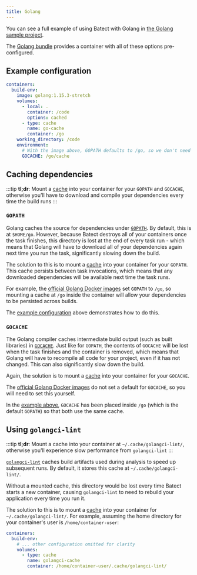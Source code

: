 ```yaml
---
title: Golang
---
```


You can see a full example of using Batect with Golang in [the Golang sample project](https://github.com/batect/batect-sample-golang).

The [Golang bundle](https://github.com/batect/golang-bundle) provides a container with all of these options pre-configured.

## Example configuration

```yaml
containers:
  build-env:
    image: golang:1.15.3-stretch
    volumes:
      - local: .
        container: /code
        options: cached
      - type: cache
        name: go-cache
        container: /go
    working_directory: /code
    environment:
      # With the image above, GOPATH defaults to /go, so we don't need to set it explicitly.
      GOCACHE: /go/cache
```

## Caching dependencies

:::tip
**tl;dr**: Mount a [cache](../../concepts/caches.md) into your container for your `GOPATH` and `GOCACHE`, otherwise you'll have to download and compile your dependencies every
time the build runs
:::

### `GOPATH`

Golang caches the source for dependencies under [`GOPATH`](https://github.com/golang/go/wiki/GOPATH). By default, this is at `$HOME/go`.
However, because Batect destroys all of your containers once the task finishes, this directory is lost at the end of every task run - which means that Golang
will have to download all of your dependencies again next time you run the task, significantly slowing down the build.

The solution to this is to mount a [cache](../../concepts/caches.md) into your container for your `GOPATH`. This cache persists between task invocations, which
means that any downloaded dependencies will be available next time the task runs.

For example, the [official Golang Docker images](https://hub.docker.com/_/golang) set `GOPATH` to `/go`, so mounting a cache at `/go` inside the container will
allow your dependencies to be persisted across builds.

The [example configuration](#example-configuration) above demonstrates how to do this.

### `GOCACHE`

The Golang compiler caches intermediate build output (such as built libraries) in [`GOCACHE`](https://golang.org/cmd/go/#hdr-Build_and_test_caching).
Just like for `GOPATH`, the contents of `GOCACHE` will be lost when the task finishes and the container is removed, which means that Golang will have to recompile
all code for your project, even if it has not changed. This can also significantly slow down the build.

Again, the solution is to mount a [cache](../../concepts/caches.md) into your container for your `GOCACHE`.

The [official Golang Docker images](https://hub.docker.com/_/golang) do not set a default for `GOCACHE`, so you will need to set this yourself.

In the [example above](#example-configuration), `GOCACHE` has been placed inside `/go` (which is the default `GOPATH`) so that both use the same cache.

## Using `golangci-lint`

:::tip
**tl;dr**: Mount a cache into your container at `~/.cache/golangci-lint/`, otherwise you'll experience slow performance from `golangci-lint`
:::

[`golangci-lint`](https://github.com/golangci/golangci-lint) caches build artifacts used during analysis to speed up subsequent runs.
By default, it stores this cache at `~/.cache/golangci-lint/`.

Without a mounted cache, this directory would be lost every time Batect starts a new container, causing `golangci-lint` to need to rebuild your application
every time you run it.

The solution to this is to mount a [cache](../../concepts/caches.md) into your container for `~/.cache/golangci-lint/`.
For example, assuming the home directory for your container's user is `/home/container-user`:

```yaml {5-7}
containers:
  build-env:
    # ... other configuration omitted for clarity
    volumes:
      - type: cache
        name: golangci-cache
        container: /home/container-user/.cache/golangci-lint/
```
